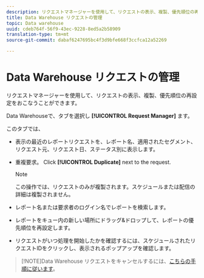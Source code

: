 ```yaml
---
description: リクエストマネージャーを使用して、リクエストの表示、複製、優先順位の再設定をおこなうことができます。
title: Data Warehouse リクエストの管理
topic: Data warehouse
uuid: cdeb764f-56f9-43ec-9228-8ed5a2b58909
translation-type: tm+mt
source-git-commit: dabaf6247695bc4f3d9bfe668f3ccfca12a52269

---
```



# Data Warehouse リクエストの管理

リクエストマネージャーを使用して、リクエストの表示、複製、優先順位の再設定をおこなうことができます。

Data Warehouseで、タブを選択し **[!UICONTROL Request Manager]** ます。

このタブでは、

* 表示の最近のレポートリクエストを、レポート名、適用されたセグメント、リクエスト元、リクエスト日、ステータス別に表示します。
* 重複要求。 Click **[!UICONTROL Duplicate]** next to the request.

   >[!NOTE]
   >
   >この操作では、リクエストのみが複製されます。スケジュールまたは配信の詳細は複製されません。

* レポート名または要求者のログイン名でレポートを検索します。
* レポートをキュー内の新しい場所にドラッグ&amp;ドロップして、レポートの優先順位を再設定します。
* リクエストがいつ処理を開始したかを確認するには、スケジュールされたリクエストIDをクリックし、表示されるポップアップを確認します。

>[!NOTE]Data Warehouse リクエストをキャンセルするには、[こちらの手順に従います](https://helpx.adobe.com/jp/analytics/kb/cancel-data-warehouse-requests.html)。

